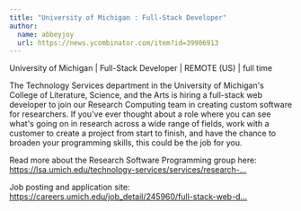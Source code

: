 ```yaml
---
title: "University of Michigan : Full-Stack Developer"
author:
  name: abbeyjoy
  url: https://news.ycombinator.com/item?id=39906913
---
```

University of Michigan | Full-Stack Developer | REMOTE (US) | full time

The Technology Services department in the University of Michigan&#x27;s College of Literature, Science, and the Arts is hiring a full-stack web developer to join our Research Computing team in creating custom software for researchers. If you&#x27;ve ever thought about a role where you can see what&#x27;s going on in research across a wide range of fields, work with a customer to create a project from start to finish, and have the chance to broaden your programming skills, this could be the job for you.

Read more about the Research Software Programming group here: <a href="https:&#x2F;&#x2F;lsa.umich.edu&#x2F;technology-services&#x2F;services&#x2F;research-tools&#x2F;research-programming-apps.html" rel="nofollow">https:&#x2F;&#x2F;lsa.umich.edu&#x2F;technology-services&#x2F;services&#x2F;research-...</a>

Job posting and application site: <a href="https:&#x2F;&#x2F;careers.umich.edu&#x2F;job_detail&#x2F;245960&#x2F;full-stack-web-developer" rel="nofollow">https:&#x2F;&#x2F;careers.umich.edu&#x2F;job_detail&#x2F;245960&#x2F;full-stack-web-d...</a>
